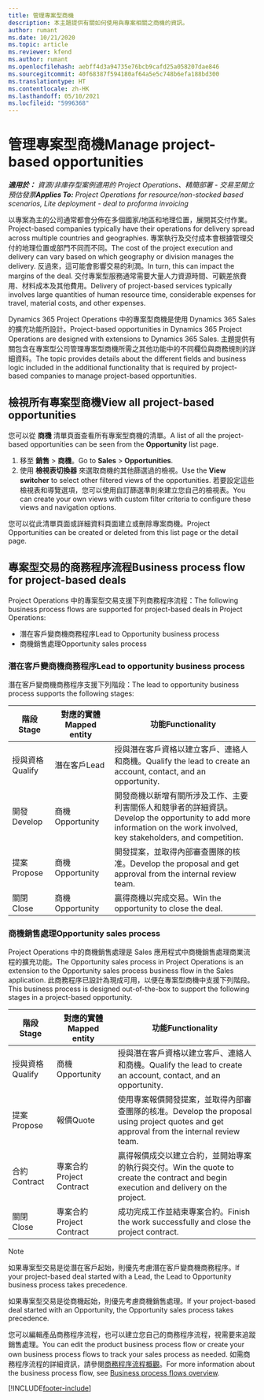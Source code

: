 ```yaml
---
title: 管理專案型商機
description: 本主題提供有關如何使用與專案相關之商機的資訊。
author: rumant
ms.date: 10/21/2020
ms.topic: article
ms.reviewer: kfend
ms.author: rumant
ms.openlocfilehash: aebff4d3a94735e76bcb9cafd25a058207dae846
ms.sourcegitcommit: 40f68387f594180af64a5e5c748b6efa188bd300
ms.translationtype: HT
ms.contentlocale: zh-HK
ms.lasthandoff: 05/10/2021
ms.locfileid: "5996368"
---
```

# <a name="manage-project-based-opportunities"></a><span data-ttu-id="91cb7-103">管理專案型商機</span><span class="sxs-lookup"><span data-stu-id="91cb7-103">Manage project-based opportunities</span></span>

<span data-ttu-id="91cb7-104">_**適用於：** 資源/非庫存型案例適用的 Project Operations、精簡部署 - 交易至開立預估發票_</span><span class="sxs-lookup"><span data-stu-id="91cb7-104">_**Applies To:** Project Operations for resource/non-stocked based scenarios, Lite deployment - deal to proforma invoicing_</span></span>

<span data-ttu-id="91cb7-105">以專案為主的公司通常都會分佈在多個國家/地區和地理位置，展開其交付作業。</span><span class="sxs-lookup"><span data-stu-id="91cb7-105">Project-based companies typically have their operations for delivery spread across multiple countries and geographies.</span></span> <span data-ttu-id="91cb7-106">專案執行及交付成本會根據管理交付的地理位置或部門不同而不同。</span><span class="sxs-lookup"><span data-stu-id="91cb7-106">The cost of the project execution and delivery can vary  based on which geography or division manages the delivery.</span></span> <span data-ttu-id="91cb7-107">反過來，這可能會影響交易的利潤。</span><span class="sxs-lookup"><span data-stu-id="91cb7-107">In turn, this can impact the margins of the deal.</span></span> <span data-ttu-id="91cb7-108">交付專案型服務通常需要大量人力資源時間、可觀差旅費用、材料成本及其他費用。</span><span class="sxs-lookup"><span data-stu-id="91cb7-108">Delivery of project-based services typically involves large quantities of human resource time, considerable expenses for travel, material costs, and other expenses.</span></span>

<span data-ttu-id="91cb7-109">Dynamics 365 Project Operations 中的專案型商機是使用 Dynamics 365 Sales 的擴充功能所設計。</span><span class="sxs-lookup"><span data-stu-id="91cb7-109">Project-based opportunities in Dynamics 365 Project Operations are designed with extensions to Dynamics 365 Sales.</span></span> <span data-ttu-id="91cb7-110">主題提供有關包含在專案型公司管理專案型商機所需之其他功能中的不同欄位與商務規則的詳細資料。</span><span class="sxs-lookup"><span data-stu-id="91cb7-110">The topic provides details about the different fields and business logic included in the additional functionality that is required by project-based companies to manage project-based opportunities.</span></span>

## <a name="view-all-project-based-opportunities"></a><span data-ttu-id="91cb7-111">檢視所有專案型商機</span><span class="sxs-lookup"><span data-stu-id="91cb7-111">View all project-based opportunities</span></span>

<span data-ttu-id="91cb7-112">您可以從 **商機** 清單頁面查看所有專案型商機的清單。</span><span class="sxs-lookup"><span data-stu-id="91cb7-112">A list of all the project-based opportunities can be seen from the **Opportunity** list page.</span></span> 

1. <span data-ttu-id="91cb7-113">移至 **銷售** > **商機**。</span><span class="sxs-lookup"><span data-stu-id="91cb7-113">Go to **Sales** > **Opportunities**.</span></span>
2. <span data-ttu-id="91cb7-114">使用 **檢視表切換器** 來選取商機的其他篩選過的檢視。</span><span class="sxs-lookup"><span data-stu-id="91cb7-114">Use the **View switcher** to select other filtered views of the opportunities.</span></span> <span data-ttu-id="91cb7-115">若要設定這些檢視表和導覽選項，您可以使用自訂篩選準則來建立您自己的檢視表。</span><span class="sxs-lookup"><span data-stu-id="91cb7-115">You can create your own views with custom filter criteria to configure these views and navigation options.</span></span>

<span data-ttu-id="91cb7-116">您可以從此清單頁面或詳細資料頁面建立或刪除專案商機。</span><span class="sxs-lookup"><span data-stu-id="91cb7-116">Project Opportunities can be created or deleted from this list page or the detail page.</span></span>

## <a name="business-process-flow-for-project-based-deals"></a><span data-ttu-id="91cb7-117">專案型交易的商務程序流程</span><span class="sxs-lookup"><span data-stu-id="91cb7-117">Business process flow for project-based deals</span></span>

<span data-ttu-id="91cb7-118">Project Operations 中的專案型交易支援下列商務程序流程：</span><span class="sxs-lookup"><span data-stu-id="91cb7-118">The following business process flows are supported for project-based deals in Project Operations:</span></span>

- <span data-ttu-id="91cb7-119">潛在客戶變商機商務程序</span><span class="sxs-lookup"><span data-stu-id="91cb7-119">Lead to Opportunity business process</span></span>
- <span data-ttu-id="91cb7-120">商機銷售處理</span><span class="sxs-lookup"><span data-stu-id="91cb7-120">Opportunity sales process</span></span>

### <a name="lead-to-opportunity-business-process"></a><span data-ttu-id="91cb7-121">潛在客戶變商機商務程序</span><span class="sxs-lookup"><span data-stu-id="91cb7-121">Lead to opportunity business process</span></span> 
<span data-ttu-id="91cb7-122">潛在客戶變商機商務程序支援下列階段：</span><span class="sxs-lookup"><span data-stu-id="91cb7-122">The lead to opportunity business process supports the following stages:</span></span>

| <span data-ttu-id="91cb7-123">階段</span><span class="sxs-lookup"><span data-stu-id="91cb7-123">Stage</span></span> | <span data-ttu-id="91cb7-124">對應的實體</span><span class="sxs-lookup"><span data-stu-id="91cb7-124">Mapped entity</span></span> | <span data-ttu-id="91cb7-125">功能</span><span class="sxs-lookup"><span data-stu-id="91cb7-125">Functionality</span></span> |
| --- | --- | --- |
| <span data-ttu-id="91cb7-126">授與資格​​</span><span class="sxs-lookup"><span data-stu-id="91cb7-126">Qualify</span></span> | <span data-ttu-id="91cb7-127">潛在客戶​​</span><span class="sxs-lookup"><span data-stu-id="91cb7-127">Lead</span></span> | <span data-ttu-id="91cb7-128">授與潛在客戶資格以建立客戶、連絡人和商機。</span><span class="sxs-lookup"><span data-stu-id="91cb7-128">Qualify the lead to create an account, contact, and an opportunity.</span></span> |
| <span data-ttu-id="91cb7-129">開發</span><span class="sxs-lookup"><span data-stu-id="91cb7-129">Develop</span></span> | <span data-ttu-id="91cb7-130">商機​​</span><span class="sxs-lookup"><span data-stu-id="91cb7-130">Opportunity</span></span> | <span data-ttu-id="91cb7-131">開發商機以新增有關所涉及工作、主要利害關係人和競爭者的詳細資訊。</span><span class="sxs-lookup"><span data-stu-id="91cb7-131">Develop the opportunity to add more information on the work involved, key stakeholders, and competition.</span></span> |
| <span data-ttu-id="91cb7-132">提案</span><span class="sxs-lookup"><span data-stu-id="91cb7-132">Propose</span></span> | <span data-ttu-id="91cb7-133">商機​​</span><span class="sxs-lookup"><span data-stu-id="91cb7-133">Opportunity</span></span> | <span data-ttu-id="91cb7-134">開發提案，並取得內部審查團隊的核准。</span><span class="sxs-lookup"><span data-stu-id="91cb7-134">Develop the proposal and get approval from the internal review team.</span></span> |
| <span data-ttu-id="91cb7-135">關閉​​</span><span class="sxs-lookup"><span data-stu-id="91cb7-135">Close</span></span> | <span data-ttu-id="91cb7-136">商機​​</span><span class="sxs-lookup"><span data-stu-id="91cb7-136">Opportunity</span></span> | <span data-ttu-id="91cb7-137">贏得商機以完成交易。</span><span class="sxs-lookup"><span data-stu-id="91cb7-137">Win the opportunity to close the deal.</span></span> |

### <a name="opportunity-sales-process"></a><span data-ttu-id="91cb7-138">商機銷售處理</span><span class="sxs-lookup"><span data-stu-id="91cb7-138">Opportunity sales process</span></span>
<span data-ttu-id="91cb7-139">Project Operations 中的商機銷售處理是 Sales 應用程式中商機銷售處理商業流程的擴充功能。</span><span class="sxs-lookup"><span data-stu-id="91cb7-139">The Opportunity sales process in Project Operations is an extension to the Opportunity sales process business flow in the Sales application.</span></span> <span data-ttu-id="91cb7-140">此商務程序已設計為現成可用，以便在專案型商機中支援下列階段。</span><span class="sxs-lookup"><span data-stu-id="91cb7-140">This business process is designed out-of-the-box to support the following stages in a project-based opportunity.</span></span>

| <span data-ttu-id="91cb7-141">階段</span><span class="sxs-lookup"><span data-stu-id="91cb7-141">Stage</span></span> | <span data-ttu-id="91cb7-142">對應的實體</span><span class="sxs-lookup"><span data-stu-id="91cb7-142">Mapped entity</span></span> | <span data-ttu-id="91cb7-143">功能</span><span class="sxs-lookup"><span data-stu-id="91cb7-143">Functionality</span></span> |
| --- | --- | --- |
| <span data-ttu-id="91cb7-144">授與資格​​</span><span class="sxs-lookup"><span data-stu-id="91cb7-144">Qualify</span></span> | <span data-ttu-id="91cb7-145">商機​​</span><span class="sxs-lookup"><span data-stu-id="91cb7-145">Opportunity</span></span> | <span data-ttu-id="91cb7-146">授與潛在客戶資格以建立客戶、連絡人和商機。</span><span class="sxs-lookup"><span data-stu-id="91cb7-146">Qualify the lead to create an account, contact, and an opportunity.</span></span> |
| <span data-ttu-id="91cb7-147">提案</span><span class="sxs-lookup"><span data-stu-id="91cb7-147">Propose</span></span> | <span data-ttu-id="91cb7-148">報價</span><span class="sxs-lookup"><span data-stu-id="91cb7-148">Quote</span></span> | <span data-ttu-id="91cb7-149">使用專案報價開發提案，並取得內部審查團隊的核准。</span><span class="sxs-lookup"><span data-stu-id="91cb7-149">Develop the proposal using project quotes and get approval from the internal review team.</span></span> |
| <span data-ttu-id="91cb7-150">合約</span><span class="sxs-lookup"><span data-stu-id="91cb7-150">Contract</span></span> | <span data-ttu-id="91cb7-151">專案合約</span><span class="sxs-lookup"><span data-stu-id="91cb7-151">Project Contract</span></span> | <span data-ttu-id="91cb7-152">贏得報價成交以建立合約，並開始專案的執行與交付。</span><span class="sxs-lookup"><span data-stu-id="91cb7-152">Win the quote to create the contract and begin execution and delivery on the project.</span></span> |
| <span data-ttu-id="91cb7-153">關閉​​</span><span class="sxs-lookup"><span data-stu-id="91cb7-153">Close</span></span> | <span data-ttu-id="91cb7-154">專案合約</span><span class="sxs-lookup"><span data-stu-id="91cb7-154">Project Contract</span></span> | <span data-ttu-id="91cb7-155">成功完成工作並結束專案合約。</span><span class="sxs-lookup"><span data-stu-id="91cb7-155">Finish the work successfully and close the project contract.</span></span> |

> [!NOTE]
> <span data-ttu-id="91cb7-156">如果專案型交易是從潛在客戶起始，則優先考慮潛在客戶變商機商務程序。</span><span class="sxs-lookup"><span data-stu-id="91cb7-156">If your project-based deal started with a Lead, the Lead to Opportunity business process takes precedence.</span></span>
>
> <span data-ttu-id="91cb7-157">如果專案型交易是從商機起始，則優先考慮商機銷售處理。</span><span class="sxs-lookup"><span data-stu-id="91cb7-157">If your project-based deal started with an Opportunity, the Opportunity sales process takes precedence.</span></span>

<span data-ttu-id="91cb7-158">您可以編輯產品商務程序流程，也可以建立您自己的商務程序流程，視需要來追蹤銷售處理。</span><span class="sxs-lookup"><span data-stu-id="91cb7-158">You can edit the product business process flow or create your own business process flows to track your sales process as needed.</span></span> <span data-ttu-id="91cb7-159">如需商務程序流程的詳細資訊，請參閱[商務程序流程概觀](/dynamics365/customerengagement/on-premises/customize/business-process-flows-overview)。</span><span class="sxs-lookup"><span data-stu-id="91cb7-159">For more information about the business process flow, see [Business process flows overview](/dynamics365/customerengagement/on-premises/customize/business-process-flows-overview).</span></span>


[!INCLUDE[footer-include](../includes/footer-banner.md)]